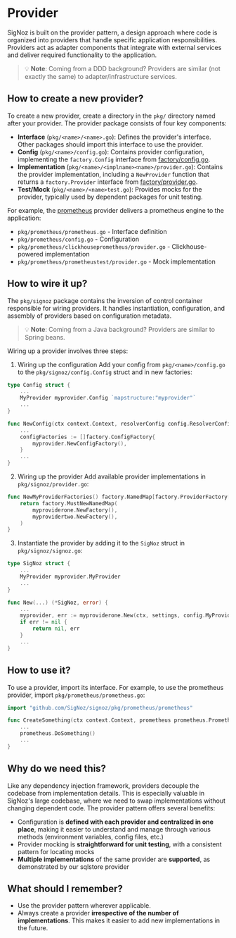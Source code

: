 # Provider

SigNoz is built on the provider pattern, a design approach where code is organized into providers that handle specific application responsibilities. Providers act as adapter components that integrate with external services and deliver required functionality to the application.

> 💡 **Note**: Coming from a DDD background? Providers are similar (not exactly the same) to adapter/infrastructure services.

## How to create a new provider?

To create a new provider, create a directory in the `pkg/` directory named after your provider. The provider package consists of four key components:

- **Interface** (`pkg/<name>/<name>.go`): Defines the provider's interface. Other packages should import this interface to use the provider.
- **Config** (`pkg/<name>/config.go`): Contains provider configuration, implementing the `factory.Config` interface from [factory/config.go](/pkg/factory/config.go).
- **Implementation** (`pkg/<name>/<implname><name>/provider.go`): Contains the provider implementation, including a `NewProvider` function that returns a `factory.Provider` interface from [factory/provider.go](/pkg/factory/provider.go).
- **Test/Mock** (`pkg/<name>/<name>test.go`): Provides mocks for the provider, typically used by dependent packages for unit testing.

For example, the [prometheus](/pkg/prometheus) provider delivers a prometheus engine to the application:

- `pkg/prometheus/prometheus.go` - Interface definition
- `pkg/prometheus/config.go` - Configuration
- `pkg/prometheus/clickhouseprometheus/provider.go` - Clickhouse-powered implementation
- `pkg/prometheus/prometheustest/provider.go` - Mock implementation

## How to wire it up?

The `pkg/signoz` package contains the inversion of control container responsible for wiring providers. It handles instantiation, configuration, and assembly of providers based on configuration metadata.

> 💡 **Note**: Coming from a Java background? Providers are similar to Spring beans.

Wiring up a provider involves three steps:

1. Wiring up the configuration
Add your config from `pkg/<name>/config.go` to the `pkg/signoz/config.Config` struct and in new factories:

```go
type Config struct {
    ...
	MyProvider myprovider.Config `mapstructure:"myprovider"`
    ...
}

func NewConfig(ctx context.Context, resolverConfig config.ResolverConfig, ....) (Config, error) {
    ...
	configFactories := []factory.ConfigFactory{
        myprovider.NewConfigFactory(),
	}
    ...
}
```

2. Wiring up the provider
Add available provider implementations in `pkg/signoz/provider.go`:

```go
func NewMyProviderFactories() factory.NamedMap[factory.ProviderFactory[myprovider.MyProvider, myprovider.Config]] {
	return factory.MustNewNamedMap(
		myproviderone.NewFactory(),
        myprovidertwo.NewFactory(),
	)
}
```

3. Instantiate the provider by adding it to the `SigNoz` struct in `pkg/signoz/signoz.go`:

```go
type SigNoz struct {
    ...
    MyProvider myprovider.MyProvider
    ...
}

func New(...) (*SigNoz, error) {
    ...
    myprovider, err := myproviderone.New(ctx, settings, config.MyProvider, "one/two")
    if err != nil {
        return nil, err
    }
    ...
}
```

## How to use it?

To use a provider, import its interface. For example, to use the prometheus provider, import `pkg/prometheus/prometheus.go`:

```go
import "github.com/SigNoz/signoz/pkg/prometheus/prometheus"

func CreateSomething(ctx context.Context, prometheus prometheus.Prometheus) {
    ...
    prometheus.DoSomething()
    ...
}
```

## Why do we need this?

Like any dependency injection framework, providers decouple the codebase from implementation details. This is especially valuable in SigNoz's large codebase, where we need to swap implementations without changing dependent code. The provider pattern offers several benefits:

- Configuration is **defined with each provider and centralized in one place**, making it easier to understand and manage through various methods (environment variables, config files, etc.)
- Provider mocking is **straightforward for unit testing**, with a consistent pattern for locating mocks
- **Multiple implementations** of the same provider are **supported**, as demonstrated by our sqlstore provider

## What should I remember?

- Use the provider pattern wherever applicable.
- Always create a provider **irrespective of the number of implementations**. This makes it easier to add new implementations in the future.
